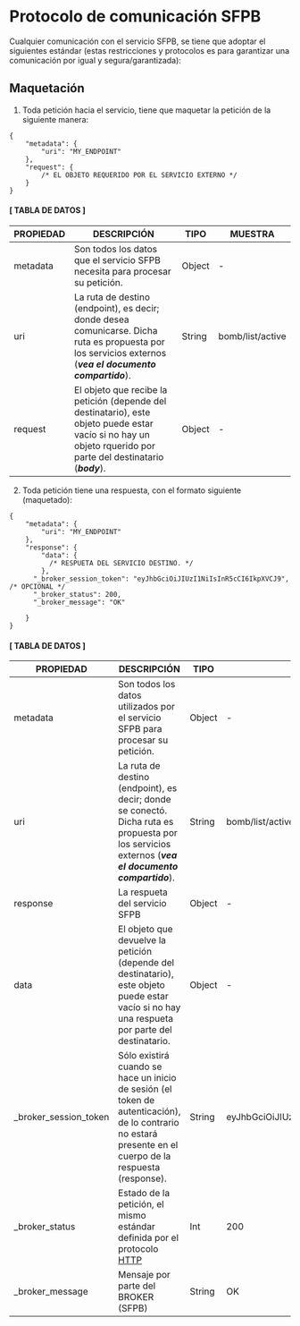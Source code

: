 # Protocolo de comunicación SFPB

Cualquier comunicación con el servicio SFPB, se tiene que adoptar el siguientes
estándar (estas restricciones y protocolos es para garantizar una comunicación
por igual y segura/garantizada):

## Maquetación

1. Toda petición hacia el servicio, tiene que maquetar la petición de la siguiente manera:

```json5
{
    "metadata": {
        "uri": "MY_ENDPOINT"
    },
    "request": {
        /* EL OBJETO REQUERIDO POR EL SERVICIO EXTERNO */
    }
}
```
#### [ TABLA DE DATOS ]

| PROPIEDAD          | DESCRIPCIÓN                                                                                                                                                      | TIPO   | MUESTRA          |
|--------------------|------------------------------------------------------------------------------------------------------------------------------------------------------------------|--------|------------------|
| metadata           | Son todos los datos que el servicio SFPB necesita para procesar su petición.                                                                                     | Object | -                |
| uri                | La ruta de destino (endpoint), es decir; donde desea comunicarse. Dicha ruta es propuesta por los servicios externos (**_vea el documento compartido_**).        | String | bomb/list/active |
| request            | El objeto que recibe la petición (depende del destinatario), este objeto puede estar vacío si no hay un objeto rquerido por parte del destinatario (**_body_**). | Object | -                |

2. Toda petición tiene una respuesta, con el formato siguiente (maquetado):
```json5
{
    "metadata": {
        "uri": "MY_ENDPOINT"
    },
    "response": {
        "data": {
          /* RESPUETA DEL SERVICIO DESTINO. */
        },
      "_broker_session_token": "eyJhbGciOiJIUzI1NiIsInR5cCI6IkpXVCJ9", /* OPCIONAL */
      "_broker_status": 200,
      "_broker_message": "OK"

    }
}
```

#### [ TABLA DE DATOS ]

| PROPIEDAD             | DESCRIPCIÓN                                                                                                                                               | TIPO   | MUESTRA                              |
|-----------------------|-----------------------------------------------------------------------------------------------------------------------------------------------------------|--------|--------------------------------------|
| metadata              | Son todos los datos utilizados por el servicio SFPB para procesar su petición.                                                                            | Object | -                                    |
| uri                   | La ruta de destino (endpoint), es decir; donde se conectó. Dicha ruta es propuesta por los servicios externos (**_vea el documento compartido_**).        | String | bomb/list/active                     |
| response              | La respueta del servicio SFPB                                                                                                                             | Object | -                                    |
| data                  | El objeto que devuelve la petición (depende del destinatario), este objeto puede estar vacío si no hay una respueta por parte del destinatario.           | Object | -                                    |
| _broker_session_token | Sólo existirá cuando se hace un inicio de sesión (el token de autenticación), de lo contrario no estará presente en el cuerpo de la respuesta (response). | String | eyJhbGciOiJIUzI1NiIsInR5cCI6IkpXVCJ9 |
| _broker_status        | Estado de la petición, el mismo estándar definida por el protocolo [HTTP](https://developer.mozilla.org/es/docs/Web/HTTP/Reference/Status)                | Int    | 200                                  |
| _broker_message       | Mensaje por parte del BROKER (SFPB)                                                                                                                       | String | OK                                   |
